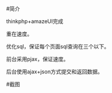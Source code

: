 #简介

thinkphp+amazeUI完成

重在速度。

优化sql，保证每个页面sql查询在三个以下。

前台采用pjax，保证速度。

后台使用ajax+json方式提交和返回数据。

#截图
